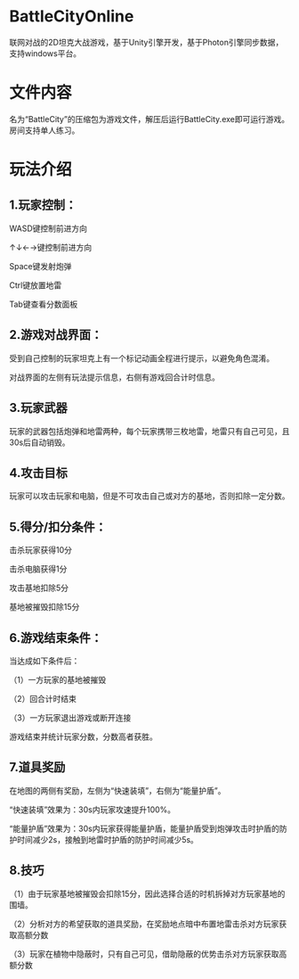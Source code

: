 # BattleCityOnline
联网对战的2D坦克大战游戏，基于Unity引擎开发，基于Photon引擎同步数据，支持windows平台。

# 文件内容
名为“BattleCity”的压缩包为游戏文件，解压后运行BattleCity.exe即可运行游戏。房间支持单人练习。

# 玩法介绍

## 1.玩家控制：

WASD键控制前进方向

↑↓←→键控制前进方向

Space键发射炮弹

Ctrl键放置地雷

Tab键查看分数面板

## 2.游戏对战界面：

受到自己控制的玩家坦克上有一个标记动画全程进行提示，以避免角色混淆。

对战界面的左侧有玩法提示信息，右侧有游戏回合计时信息。

## 3.玩家武器

玩家的武器包括炮弹和地雷两种，每个玩家携带三枚地雷，地雷只有自己可见，且30s后自动销毁。

## 4.攻击目标

玩家可以攻击玩家和电脑，但是不可攻击自己或对方的基地，否则扣除一定分数。

## 5.得分/扣分条件：

击杀玩家获得10分

击杀电脑获得1分

攻击基地扣除5分

基地被摧毁扣除15分

## 6.游戏结束条件：

当达成如下条件后：

（1）一方玩家的基地被摧毁

（2）回合计时结束

（3）一方玩家退出游戏或断开连接

游戏结束并统计玩家分数，分数高者获胜。

## 7.道具奖励

在地图的两侧有奖励，左侧为“快速装填”，右侧为“能量护盾”。

“快速装填”效果为：30s内玩家攻速提升100%。

“能量护盾”效果为：30s内玩家获得能量护盾，能量护盾受到炮弹攻击时护盾的防护时间减少2s，接触到地雷时护盾的防护时间减少5s。

## 8.技巧

（1）由于玩家基地被摧毁会扣除15分，因此选择合适的时机拆掉对方玩家基地的围墙。

（2）分析对方的希望获取的道具奖励，在奖励地点暗中布置地雷击杀对方玩家获取高额分数

（3）玩家在植物中隐蔽时，只有自己可见，借助隐蔽的优势击杀对方玩家获取高额分数


